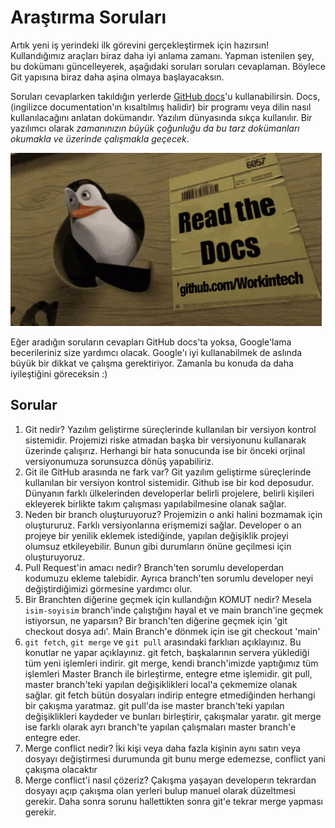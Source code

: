 # Araştırma Soruları

Artık yeni iş yerindeki ilk görevini gerçekleştirmek için hazırsın! Kullandığımız araçları biraz daha iyi anlama zamanı. Yapman istenilen şey, bu dokümanı güncelleyerek, aşağıdaki soruları soruları cevaplaman. Böylece Git yapısına biraz daha aşina olmaya başlayacaksın.

Soruları cevaplarken takıldığın yerlerde [GitHub docs](https://docs.github.com/en)'u kullanabilirsin. Docs, (ingilizce documentation'ın kısaltılmış halidir) bir programı veya dilin nasıl kullanılacağını anlatan dokümandır. Yazılım dünyasında sıkça kullanılır. Bir yazılımcı olarak _zamanınızın büyük çoğunluğu da bu tarz dokümanları okumakla ve üzerinde çalışmakla geçecek_.

![READ THE DOCS](https://github.com/Workintech/FSWeb-S1G1-Projesi-Web-Development-Projesi-icin-Git/blob/main/read-the-docs-wit.gif?raw=true)

Eğer aradığın soruların cevapları GitHub docs'ta yoksa, Google'lama becerileriniz size yardımcı olacak. Google'ı iyi kullanabilmek de aslında büyük bir dikkat ve çalışma gerektiriyor. Zamanla bu konuda da daha iyileştiğini göreceksin :)

## Sorular

1. Git nedir?
Yazılım geliştirme süreçlerinde kullanılan bir versiyon kontrol sistemidir. Projemizi riske atmadan başka bir versiyonunu kullanarak üzerinde çalışırız. Herhangi bir hata sonucunda ise bir önceki orjinal versiyonumuza sorunsuzca dönüş yapabiliriz.
2. Git ile GitHub arasında ne fark var?
Git yazılım geliştirme süreçlerinde kullanılan bir versiyon kontrol sistemidir. Github ise bir kod deposudur. Dünyanın farklı ülkelerinden developerlar belirli projelere, belirli kişileri ekleyerek birlikte takım çalışması yapılabilmesine olanak sağlar.
3. Neden bir branch oluşturuyoruz?
Projemizin o anki halini bozmamak için oluştururuz. Farklı versiyonlarına erişmemizi sağlar. Developer o an projeye bir yenilik eklemek istediğinde, yapılan değişiklik projeyi olumsuz etkileyebilir. Bunun gibi durumların önüne geçilmesi için oluşturuyoruz.
4. Pull Request'in amacı nedir?
Branch'ten sorumlu developerdan kodumuzu ekleme talebidir. Ayrıca branch'ten sorumlu developer neyi değiştirdiğimizi görmesine yardımcı olur.
5. Bir Branchten diğerine geçmek için kullandığın KOMUT nedir? Mesela `isim-soyisim` branch'inde çalıştığını hayal et ve main branch'ine geçmek istiyorsun, ne yaparsın?
Bir branch'ten diğerine geçmek için 'git checkout dosya adı'. Main Branch'e dönmek için ise git checkout 'main'
6. `git fetch`, `git merge` ve `git pull` arasındaki farklıarı açıklayınız. Bu konutlar ne yapar açıklayınız.
git fetch, başkalarının servera yüklediği tüm yeni işlemleri indirir. git merge, kendi branch'imizde yaptığımız tüm işlemleri Master Branch ile birleştirme, entegre etme işlemidir. git pull, master branch'teki yapılan değişiklikleri local'a çekmemize olanak sağlar. git fetch bütün dosyaları indirip entegre etmediğinden herhangi bir çakışma yaratmaz. git pull'da ise master branch'teki yapılan değişiklikleri kaydeder ve bunları birleştirir, çakışmalar yaratır. git merge ise farklı olarak ayrı branch'te yapılan çalışmaları master branch'e entegre eder.
7. Merge conflict nedir?
İki kişi veya daha fazla kişinin aynı satırı veya dosyayı değiştirmesi durumunda git bunu merge edemezse, conflict yani çakışma olacaktır
8. Merge conflict'i nasıl çözeriz?
Çakışma yaşayan developerın tekrardan dosyayı açıp çakışma olan yerleri bulup manuel olarak düzeltmesi gerekir. Daha sonra sorunu hallettikten sonra git'e tekrar merge yapması gerekir.
